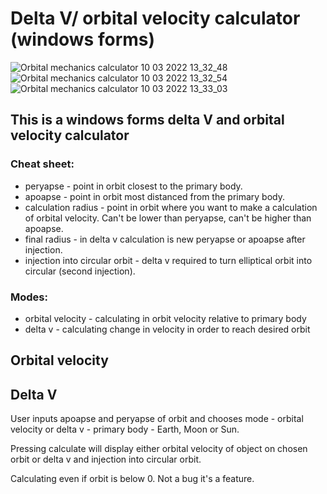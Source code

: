 # Delta V/ orbital velocity calculator (windows forms)

![Orbital mechanics calculator 10 03 2022 13_32_48](https://user-images.githubusercontent.com/57408600/157662650-0ac71f4f-557a-4ec0-89f8-fbb183840ef5.png) ![Orbital mechanics calculator 10 03 2022 13_32_54](https://user-images.githubusercontent.com/57408600/157662671-fe0e555b-a08b-4c12-89ae-efc5da35b10f.png) ![Orbital mechanics calculator 10 03 2022 13_33_03](https://user-images.githubusercontent.com/57408600/157662687-1c76285d-ea1b-459d-a4df-fe62963f2964.png)

## This is a windows forms delta V and orbital velocity calculator

### Cheat sheet:
- peryapse - point in orbit closest to the primary body.
- apoapse - point in orbit most distanced from the primary body.
- calculation radius - point in orbit where you want to make a calculation of orbital velocity. Can't be lower than peryapse, can't be higher than apoapse.
- final radius - in delta v calculation is new peryapse or apoapse after injection.
- injection into circular orbit - delta v required to turn elliptical orbit into circular (second injection).

### Modes:
- orbital velocity - calculating in orbit velocity relative to primary body
- delta v - calculating change in velocity in order to reach desired orbit

## Orbital velocity

## Delta V


User inputs apoapse and peryapse of orbit and chooses mode - orbital velocity or delta v - primary body - Earth, Moon or Sun.



Pressing calculate will display either orbital velocity of object on chosen orbit or delta v and injection into circular orbit.

Calculating even if orbit is below 0. Not a bug it's a feature.
